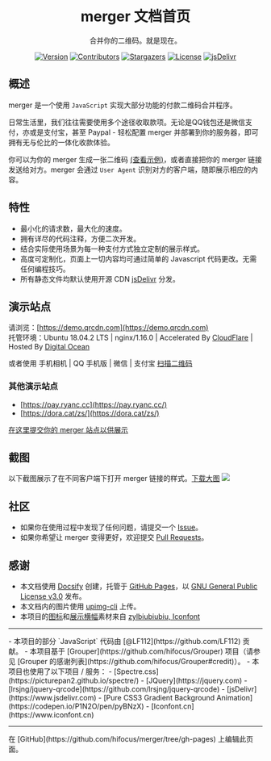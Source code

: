 <h1 align="center">merger 文档首页</h1>

<p align="center">
合并你的二维码。就是现在。
</p>

<p align="center">
<a href="https://github.com/hifocus/merger/releases"><img alt="Version" src="https://img.shields.io/github/release/hifocus/merger/all.svg?style=flat-square"/></a>
<a href="https://github.com/hifocus/merger/graphs/contributors"><img alt="Contributors" src="https://img.shields.io/github/contributors/hifocus/merger.svg?style=flat-square"/></a>
<a href="https://github.com/hifocus/merger/stargazers"><img alt="Stargazers" src="https://img.shields.io/github/stars/hifocus/merger.svg?style=flat-square"/></a>
<a href="https://github.com/hifocus/merger/blob/master/LICENSE"><img alt="License" src="https://img.shields.io/github/license/hifocus/merger.svg?style=flat-square"/></a>
<a href="https://www.jsdelivr.com/package/gh/hifocus/merger"><img alt="jsDelivr" src="https://data.jsdelivr.com/v1/package/gh/hifocus/merger/badge"/></a>
</p>


## 概述
merger 是一个使用 `JavaScript` 实现大部分功能的付款二维码合并程序。

日常生活里，我们往往需要使用多个途径收取款项。无论是QQ钱包还是微信支付，亦或是支付宝，甚至 Paypal - 轻松配置 merger 并部署到你的服务器，即可拥有无与伦比的一体化收款体验。

你可以为你的 merger 生成一张二维码 [(查看示例)](https://api.imjad.cn/qrcode/?text=https%3A%2F%2Fdemo.qrcdn.com%2Fmerger.html&logo=https%3A%2F%2Fae01.alicdn.com%2Fkf%2FUTB8R57Nn0nJXKJkSaiyq6AhwXXak.jpg&size=500&level=H&bgcolor=%23ffffff&fgcolor=%23000000)，或者直接把你的 merger 链接发送给对方。merger 会通过 `User Agent` 识别对方的客户端，随即展示相应的内容。

## 特性
- 最小化的请求数，最大化的速度。
- 拥有详尽的代码注释，方便二次开发。
- 结合实际使用场景为每一种支付方式独立定制的展示样式。
- 高度可定制化，页面上一切内容均可通过简单的 Javascript 代码更改。无需任何编程技巧。
- 所有静态文件均默认使用开源 CDN [jsDelivr](https://www.jsdelivr.com) 分发。

## 演示站点
请浏览：[https://demo.qrcdn.com](https://demo.qrcdn.com)<br>托管环境：Ubuntu 18.04.2 LTS | nginx/1.16.0 | Accelerated By [CloudFlare](https://www.cloudflare.com) | Hosted By [Digital Ocean](https://m.do.co/c/37a758514a02)

或者使用 手机相机 | QQ 手机版 | 微信 | 支付宝 [扫描二维码](https://api.imjad.cn/qrcode/?text=https%3A%2F%2Fdemo.qrcdn.com%2Fmerger.html&logo=https%3A%2F%2Fae01.alicdn.com%2Fkf%2FUTB8R57Nn0nJXKJkSaiyq6AhwXXak.jpg&size=500&level=H&bgcolor=%23ffffff&fgcolor=%23000000)

### 其他演示站点
- [https://pay.ryanc.cc](https://pay.ryanc.cc/)
- [https://dora.cat/zs/](https://dora.cat/zs/)

[在这里提交你的 merger 站点以供展示](https://github.com/hifocus/merger/issues/4)

## 截图
以下截图展示了在不同客户端下打开 merger 链接的样式。[下载大图](https://dlc.justhx.com/Screenshot_Original.jpg.direct)
![](https://ae01.alicdn.com/kf/UTB8hFq3KlahduJk43Jaq6zM8FXaR.jpg)

## 社区
- 如果你在使用过程中发现了任何问题，请提交一个 [Issue](https://github.com/hifocus/merger/issues/new)。
- 如果你希望让 merger 变得更好，欢迎提交 [Pull Requests](https://github.com/hifocus/Merger/pulls)。

## 感谢
- 本文档使用 [Docsify](https://docsify.js.org) 创建，托管于 [GitHub Pages](https://pages.github.com)，以 [GNU General Public License v3.0](https://github.com/hifocus/merger/blob/master/LICENSE) 发布。
- 本文档内的图片使用 [upimg-cli](https://github.com/metowolf/upimg-cli) 上传。
- 本项目的[图标](https://github.com/hifocus/merger/blob/gh-pages/themes/merge.png)和[展示横幅](https://github.com/hifocus/merger/blob/gh-pages/themes/banner.psd)素材来自 [zylbiubiubiu, Iconfont](https://www.iconfont.cn/user/detail?uid=724490)
<hr>
- 本项目的部分 `JavaScript` 代码由 [@LF112](https://github.com/LF112) 贡献。
- 本项目基于 [Grouper](https://github.com/hifocus/Grouper) 项目（请参见 [Grouper 的感谢列表](https://github.com/hifocus/Grouper#credit)）。
- 本项目也使用了以下项目 / 服务：
  - [Spectre.css](https://picturepan2.github.io/spectre/)
  - [JQuery](https://jquery.com)
  - [lrsjng/jquery-qrcode](https://github.com/lrsjng/jquery-qrcode)
  - [jsDelivr](https://www.jsdelivr.com)
  - [Pure CSS3 Gradient Background Animation](https://codepen.io/P1N2O/pen/pyBNzX)
  - [Iconfont.cn](https://www.iconfont.cn)
<hr>
在 [GitHub](https://github.com/hifocus/merger/tree/gh-pages) 上编辑此页面。